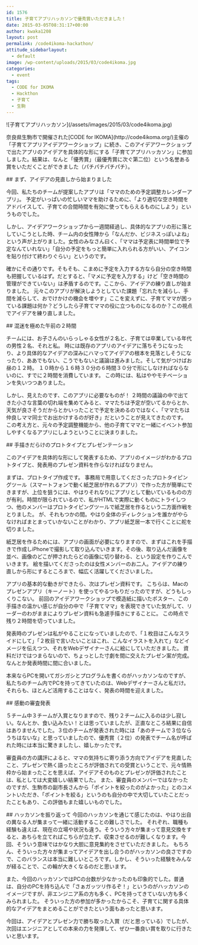 ```yaml
---
id: 1576
title: 子育てアプリハッカソンで優秀賞いただきました！
date: 2015-03-05T08:31:17+00:00
author: kwaka1208
layout: post
permalink: /code4ikoma-hackathon/
attitude_sidebarlayout:
  - default
image: /wp-content/uploads/2015/03/code4ikoma.jpg
categories:
  - event
tags:
  - CODE for IKOMA
  - Hackthon
  - 子育て
  - 生駒
---
```

<p>
![子育てアプリハッカソン](/assets/images/2015/03/code4ikoma.jpg)
</p>
<p>
奈良県生駒市で開催された[CODE for IKOMA](http://code4ikoma.org/)主催の「子育てアプリアイデアワークショップ」に続き、このアイデアワークショップで出たアプリのアイデアを具体的な形にする「子育てアプリハッカソン」に参加しました。結果は、なんと「優秀賞」（最優秀賞に次ぐ第二位）という名誉ある賞をいただくことができました（パチパチパチパチ）。
</p>
## まず、アイデアの見直しから始まりました
<p>
今回、私たちのチームが提案したアプリは「ママのための予定調整カレンダーアプリ」。
予定がいっぱいの忙しいママを助けるために、「より適切な空き時間をアドバイスして、子育ての合間時間を有効に使ってもらえるものにしよう」というものでした。
</p>
<p>
しかし、アイデアワークショップから一週間経過し、具体的なアプリの形に落としていこうとした時、チーム内の女性陣から「なんだか、ビジネスっぽいよね」という声が上がりました。女性のみなさん曰く、「ママは予定表に時間単位で予定なんていれない」「自分の予定をもっと簡単に入れられる方がいい、アイコンを貼り付けて終わりぐらい」というのです。
</p>
<p>
確かにその通りです。そもそも、こまめに予定を入力する方なら自分の空き時間も把握しているはず。だとすると、「マメに予定を入力する」けど「空き時間の管理ができていない」は矛盾するのです。ここから、アイデアの練り直しが始まりました。
元々このアプリが解決しようとしていた課題「忘れたを減らし、手間を減らして、おでけかけの機会を増やす」ここを変えずに、子育てママが困っている課題は何か？どうしたら子育てママの役に立つものになるのか？この視点でアイデアを練り直しました。
</p>
## 混迷を極めた午前の２時間
<p>
チームには、お子さんのいらっしゃる女性が２名と、子育ては卒業している年代の男性２名、それと私。
時には既存のアプリのアイデアに落ちそうになったり、より具体的なアイデアの深みにハマってアイデアの根本を見落としそうになったり、ああでもない、こうでもないと議論は進みました。そして気がつけばお昼の１２時。
１０時から１６時３０分の６時間３０分で形にしなければならないのに、すでに２時間を消費しています。
この時には、私はややモチベーションを失いつつありました。
</p>
<p>
しかし、見えたのです、このアプリに必要なものが！
２時間の議論の中で出てきた小さな言葉の切れ端を集めてみると、ママたちは予定が空いてるからとか、天気が良さそうだからとかいったことで予定を決めるのではなく、「ママたちは仲良しママ同士でお出かけするのが好き」だということが見えてきたのです。
この考え方と、元々の予定調整機能から、他の子育てママと一緒にイベント参加しやすくなるアプリにしようということに決まりました。
</p>
## 手描きだらけのプロトタイプとプレゼンテーション
<p>
このアイデアを具体的な形にして発表するため、アプリのイメージがわかるプロトタイプと、発表用のプレゼン資料を作らなければなりません。
</p>
<p>
まずは、プロトタイプ作成です。
事務局で用意してくださったプロトタイピングツール（スマートフォンで動く紙芝居が作れるアプリ）で作った方が簡単にできますが、上位を狙うには、やはりそれなりにアプリとして動いているものの方が有利。時間が限られているので、私がHTMLで実際に動くものにトライしつつ、他のメンバーはプロトタイピングツールで紙芝居を作るという二方面作戦をとりました。
が、それもつかの間。やはり全体のディレクションを誰かがやらなければまとまっていかないことがわかり、アプリ紙芝居一本で行くことに舵を切りました。
</p>
<p>
紙芝居を作るためには、アプリの画面が必要になりますので、まずはこれを手描きで作成しiPhoneで撮影して取り込んでいきます。その後、取り込んだ画像を並べ、画像のどこが押されたらどの画像に切り替わる、という設定を作りこんでいきます。
絵を描いてくださったのは女性メンバーのお二人。アイデアの練り直しから形にするところまで、幅広く活躍してくださいました。
</p>
<p>
アプリの基本的な動きができたら、次はプレゼン資料です。
こちらは、Macのプレゼンアプリ（キーノート）を使ってやるつもりだったのですが、どうもしっくりこない。
前回のアイデアワークショップで模造紙に描いたポスター、この手描きの温かい感じが自分の中で「子育てママ」を表現できていた気がして、リーダーのわがままによりプレゼン資料も急遽手描きにすることに。
この時点で残り２時間を切っていました。
</p>
<p>
発表時のプレゼンは私がやることになっていましたので、「１枚目はこんなスライドにして」「２枚目で言いたいことはこれ、こんなイラストを入れて」などイメージを伝えつつ、それをWebデザイナーさんに絵にしていただきました。
資料だけではつまらないので、ちょっとした寸劇を間に交えたプレゼン案が完成。なんとか発表時間に間に合いました。
</p>
<p>
本来ならPCを開いてガシガシとプログラムを書くのがハッカソンなのですが、私たちのチーム内でPCを持ってきていたのは、Webデザイナーさんと私だけ。それらも、ほとんど活用することはなく、発表の時間を迎えました。
</p>
## 感動の審査発表
<p>
５チーム中３チームが入賞となりますので、残り２チームに入るのは少し寂しい。なんとか、食い込みたい！とは思っていましたが、正直なところ結果に自信はありませんでした。３位のチームが発表された時には「あのチームで３位ならうちはないな」と思っていましたので、優秀賞（２位）の発表でチーム名が呼ばれた時には本当に驚きましたし、嬉しかったです。
<p>
</p>
審査員の方の講評によると、ママの気持ちに寄り添う方向でアイデアを見直したこと、プレゼンで熱く語ったところが評価されての受賞ということで、元々情熱枠から始まったことを思えば、アイデアそのものとプレゼンが評価されたことは、私としては大変嬉しい結果でした。
また、審査員のメンバーではなかったのですが、生駒市の副市長さんから「ポイントを絞ったのがよかった」とのコメントいただき、「ポイントを絞る」というのも自分の中で大切していたことだったこともあり、この評価もまた嬉しいものでした。
</p>
## ハッカソンを振り返って
今回のハッカソンを通じて感じたのは、やはり出自の異なる人が集まって一緒に活動することの難しさでした。
それぞれ、職種も経験も違えば、現在の立場や状況も違う。そういう方々が集まって意見交換をすると、あちらを立てればこちらが立たず、収束させるのが難しくなります。今回、そういう意味ではかなり大胆に意見集約をさせていただきました。
もちろん、そういった方々が集まってアイデアを出し合うのがハッカソンの良さですので、このバランスは本当に難しいところです。しかし、そういった経験をみんなが経ることで、この輪が大きくなるのだと思います。
</p>
<p>
また、今回のハッカソンではPCの台数が少なかったのも印象的でした。普通は、自分のPCを持ち込んで「さぁガッツリ作るぞ！」というのがハッカソンのイメージですが、非エンジニア系の方も多く、PCを持ってきていない方も多くみられました。
そういった方の参加が多かったからこそ、子育てに関する具体的なアイデアをまとめることができたという面もあったと思います。
</p>
<p>
今回は、アイデアとプレゼン力で勝ち取った入賞（だと思っている）でしたが、次回はエンジニアとしての本来の力を発揮して、ぜひ一番良い賞を取りに行きたいと思います。
</p>
